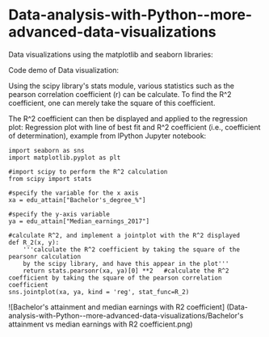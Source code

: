 # Data-analysis-with-Python--more-advanced-data-visualizations
Data visualizations using the matplotlib and seaborn libraries:

Code demo of Data visualization:

Using the scipy library's stats module, various statistics such as the pearson correlation coefficient (r) can be calculate. To find the R^2
coefficient, one can merely take the square of this coefficient. 

The R^2 coefficient can then be displayed and applied to the regression plot:
Regression plot with line of best fit and R^2 coefficient (i.e., coefficient of determination), example from IPython Jupyter notebook:
```
import seaborn as sns
import matplotlib.pyplot as plt

#import scipy to perform the R^2 calculation
from scipy import stats

#specify the variable for the x axis
xa = edu_attain["Bachelor's_degree_%"]

#specify the y-axis variable
ya = edu_attain["Median_earnings_2017"]

#calculate R^2, and implement a jointplot with the R^2 displayed
def R_2(x, y):
    '''calculate the R^2 coefficient by taking the square of the pearsonr calculation
    by the scipy library, and have this appear in the plot'''
    return stats.pearsonr(xa, ya)[0] **2   #calculate the R^2 coefficient by taking the square of the pearson correlation coefficient
sns.jointplot(xa, ya, kind = 'reg', stat_func=R_2)

```
![Bachelor's attainment and median earnings with R2 coefficient]
(Data-analysis-with-Python--more-advanced-data-visualizations/Bachelor's attainment vs median earnings with R2 coefficient.png)
      
